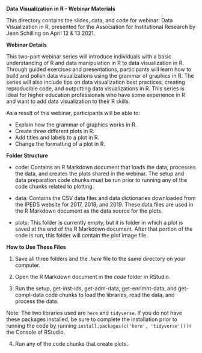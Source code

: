 **Data Visualization in R - Webinar Materials**

This directory contains the slides, data, and code for webinar: Data Visualization in R, presented for the Association for Institutional Research by Jenn Schilling on April 12 & 13 2021.  


**Webinar Details** 

This two-part webinar series will introduce individuals with a basic understanding of R and data manipulation in R to data visualization in R. Through guided exercises and presentations, participants will learn how to build and polish data visualizations using the grammar of graphics in R. The series will also include tips on data visualization best practices, creating reproducible code, and outputting data visualizations in R. This series is ideal for higher education professionals who have some experience in R and want to add data visualization to their R skills.  

As a result of this webinar, participants will be able to: 

- Explain how the grammar of graphics works in R. 
- Create three different plots in R. 
- Add titles and labels to a plot in R. 
- Change the formatting of a plot in R. 


**Folder Structure**

- code: Contains an R Markdown document that loads the data, processes the data, and creates the plots shared in the webinar. The setup and data preparation code chunks must be run prior to running any of the code chunks related to plotting.

- data: Contains the CSV data files and data dictionaries downloaded from the IPEDS website for 2017, 2018, and 2019. These data files are used in the R Markdown document as the data source for the plots.

- plots: This folder is currently empty, but it is folder in which a plot is saved at the end of the R Markdown document. After that portion of the code is run, this folder will contain the plot image file. 


**How to Use These Files**

1. Save all three folders and the *.here* file to the same directory on your computer.

2. Open the R Markdown document in the *code* folder in RStudio.

3. Run the setup, get-inst-ids, get-adm-data, get-enrlmnt-data, and get-compl-data code chunks to load the libraries, read the data, and process the data. 

Note: The two libraries used are `here` and `tidyverse`. If you do not have these packages installed, be sure to complete the installation prior to running the code by running `install.packages(c('here', 'tidyverse'))` in the Console of RStudio. 

4. Run any of the code chunks that create plots.

